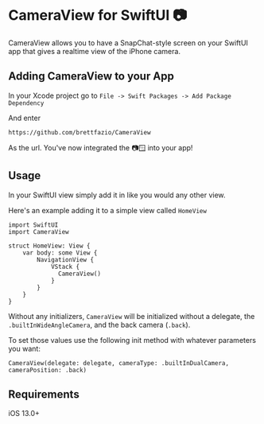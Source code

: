 # CameraView for SwiftUI 📷

CameraView allows you to have a SnapChat-style screen on your SwiftUI app that gives a realtime view of the iPhone camera.

## Adding CameraView to your App

In your Xcode project go to `File -> Swift Packages -> Add Package Dependency` 

And enter
```
https://github.com/brettfazio/CameraView
```

As the url. You've now integrated the 📷🪟 into your app!

## Usage

In your SwiftUI view simply add it in like you would any other view.

Here's an example adding it to a simple view called `HomeView`

```
import SwiftUI
import CameraView

struct HomeView: View {
    var body: some View {
        NavigationView {
            VStack {
              CameraView()
            }
        }
    }
}

```

Without any initializers, `CameraView` will be initialized without a delegate, the `.builtInWideAngleCamera`, and the back camera (`.back`).

To set those values use the following init method with whatever parameters you want:

```
CameraView(delegate: delegate, cameraType: .builtInDualCamera, cameraPosition: .back)
```

## Requirements

iOS 13.0+
